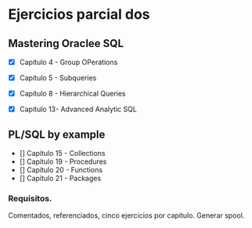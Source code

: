 ﻿# Ejercicios parcial dos
## Mastering Oraclee SQL

- [x] Capítulo 4 - Group OPerations
- [x] Capítulo 5 - Subqueries
- [x] Capítulo 8 - Hierarchical Queries
- [x] Capítulo 13- Advanced Analytic SQL


## PL/SQL by example

- [] Capítulo 15 - Collections
- [] Capítulo 19 - Procedures
- [] Capítulo 20 - Functions
- [] Capítulo 21 - Packages


### Requísitos.
Comentados, referenciados, cinco ejercicios por capítulo.
Generar spool. 
